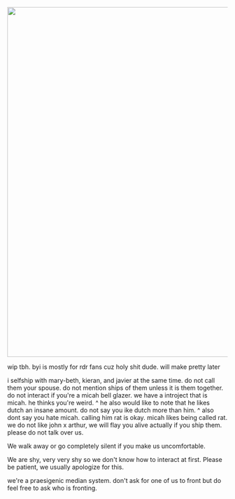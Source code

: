 
<p align="center"> <img src= "https://i.postimg.cc/fLZRQK6B/banner.png" width="800" > </p>
wip tbh. byi is mostly for rdr fans cuz holy shit dude. will make pretty later


i selfship with mary-beth, kieran, and javier at the same time. do not call them your spouse. do not mention ships of them unless it is them together.
do not interact if you're a micah bell glazer. we have a introject that is micah. he thinks you're weird.
^ he also would like to note that he likes dutch an insane amount. do not say you ike dutch more than him.
^ also dont say you hate micah. calling him rat is okay. micah likes being called rat.
we do not like john x arthur, we will flay you alive actually if you ship them.
please do not talk over us.

We walk away or go completely silent if you make us uncomfortable. 

We are shy, very very shy so we don't know how to interact at first. Please be patient, we usually apologize for this.

we're a praesigenic median system. don't ask for one of us to front but do feel free to ask who is fronting.
